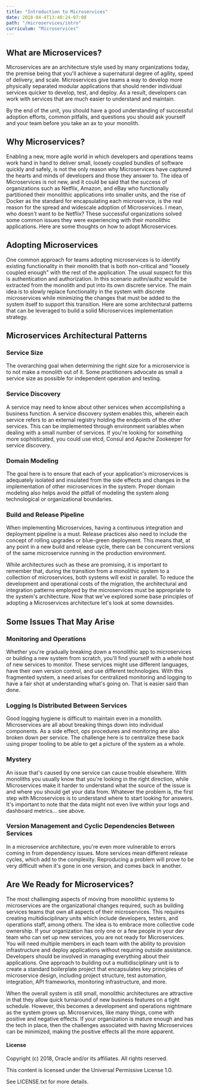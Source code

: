 ```yaml
---
title: "Introduction to Microservices"
date: 2018-04-4T13:40:24-07:00
path: "/microservices/intro"
curriculum: "Microservices"
---
```




## What are Microservices?
Microservices are an architecture style used by many organizations today, the premise being that you'll achieve a supernatural degree of agility, speed of delivery, and scale. Microservices give teams a way to develop more physically separated modular applications that should render individual services quicker to develop, test, and deploy. As a result, developers can work with services that are much easier to understand and maintain.

By the end of the unit, you should have a good understanding of successful adoption efforts, common pitfalls, and questions you should ask yourself and your team before you take an ax to your monolith.

## Why Microservices?
Enabling a new, more agile world in which developers and operations teams work hand in hand to deliver small, loosely coupled bundles of software quickly and safely, is not the only reason why Microservices have captured the hearts and minds of developers and those they answer to. The idea of Microservices is not new, and it could be said that the success of organizations such as Netflix, Amazon, and eBay who functionally partitioned their monolithic applications into smaller units, and the rise of Docker as the standard for encapsulating each microservice, is the real reason for the spread and widescale adoption of Microservices. I mean, who doesn't want to be Netflix? These successful organizations solved some common issues they were experiencing with their monolithic applications. Here are some thoughts on how to adopt Microservices.

## Adopting Microservices
One common approach for teams adopting microservices is to identify existing functionality in their monolith that is both non-critical and "loosely coupled enough" with the rest of the application. The usual suspect for this is authentication and authorization. In this scenario authn/authz would be extracted from the monolith and put into its own discrete service. The main idea is to slowly replace functionality in the system with discrete microservices while minimizing the changes that must be added to the system itself to support this transition. Here are some architectural patterns that can be leveraged to build a solid Microservices implementation strategy.
## Microservices Architectural Patterns
### Service Size
The overarching goal when determining the right size for a microservice is to not make a monolith out of it. Some practitioners advocate as small a service size as possible for independent operation and testing.
### Service Discovery
A service may need to know about other services when accomplishing a business function. A service discovery system enables this, wherein each service refers to an external registry holding the endpoints of the other services. This can be implemented through environment variables when dealing with a small number of services. If you're looking for something more sophisticated, you could use etcd, Consul and Apache Zookeeper for service discovery.
### Domain Modeling
The goal here is to ensure that each of your application's microservices is adequately isolated and insulated from the side effects and changes in the implementation of other microservices in the system. Proper domain modeling also helps avoid the pitfall of modeling the system along technological or organizational boundaries.
### Build and Release Pipeline
When implementing Microservices, having a continuous integration and deployment pipeline is a must. Release practices also need to include the concept of rolling upgrades or blue-green deployment. This means that, at any point in a new build and release cycle, there can be concurrent versions of the same microservice running in the production environment.

While architectures such as these are promising, it is important to remember that, during the transition from a monolithic system to a collection of microservices, both systems will exist in parallel. To reduce the development and operational costs of the migration, the architectural and integration patterns employed by the microservices must be appropriate to the system's architecture. Now that we've explored some base principles of adopting a Microservices architecture let's look at some downsides. 
## Some Issues That May Arise 

### Monitoring and Operations
Whether you're gradually breaking down a monolithic app to microservices or building a new system from scratch, you'll find yourself with a whole host of new services to monitor. These services might use different languages, have their own version control, and use different technologies. With this fragmented system, a need arises for centralized monitoring and logging to have a fair shot at understanding what's going on. That is easier said than done.
### Logging Is Distributed Between Services
Good logging hygiene is difficult to maintain even in a monolith. Microservices are all about breaking things down into individual components. As a side effect, ops procedures and monitoring are also broken down per service. The challenge here is to centralize these back using proper tooling to be able to get a picture of the system as a whole. 

### Mystery
An issue that's caused by one service can cause trouble elsewhere. With monoliths you usually know that you're looking in the right direction, while Microservices make it harder to understand what the source of the issue is and where you should get your data from. Whatever the problem is, the first step with Microservices is to understand where to start looking for answers. It's important to note that the data might not even live within your logs and dashboard metrics… see above.

### Version Management and Cyclic Dependencies Between Services
In a microservice architecture, you're even more vulnerable to errors coming in from dependency issues. More services mean different release cycles, which add to the complexity. Reproducing a problem will prove to be very difficult when it's gone in one version, and comes back in another. 

## Are We Ready for Microservices?

The most challenging aspects of moving from monolithic systems to microservices are the organizational changes required, such as building services teams that own all aspects of their microservices. This requires creating multidisciplinary units which include developers, testers, and operations staff, among others. The idea is to embrace more collective code ownership. If your organization has only one or a few people in your dev team who can set up new services, you are not ready for Microservices. You will need multiple members in each team with the ability to provision infrastructure and deploy applications without requiring outside assistance. Developers should be involved in managing everything about their applications. One approach to building out a multidisciplinary unit is to create a standard boilerplate project that encapsulates key principles of microservice design, including project structure, test automation, integration, API frameworks, monitoring infrastructure, and more.

When the overall system is still small, monolithic architectures are attractive in that they allow quick turnaround of new business features on a tight schedule. However, this becomes a development and operations nightmare as the system grows up. Microservices, like many things, come with positive and negative effects. If your organization is mature enough and has the tech in place, then the challenges associated with having Microservices can be minimized, making the positive effects all the more apparent.

#### License
Copyright (c) 2018, Oracle and/or its affiliates. All rights
reserved.

This content is licensed under the Universal Permissive
License 1.0.

See LICENSE.txt for more details.
